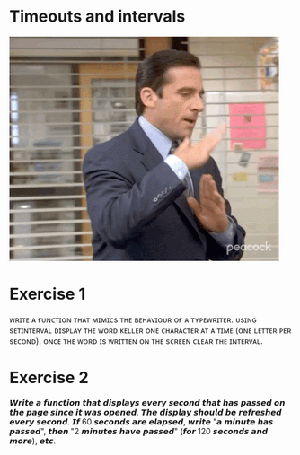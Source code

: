 # Timeouts and intervals
![timeout](1.Timeouts-Intervals/assets/img/timeout.gif)

# Exercise 1
ᴡʀɪᴛᴇ ᴀ ғᴜɴᴄᴛɪᴏɴ ᴛʜᴀᴛ ᴍɪᴍɪᴄs ᴛʜᴇ ʙᴇʜᴀᴠɪᴏᴜʀ ᴏғ ᴀ ᴛʏᴘᴇᴡʀɪᴛᴇʀ.
ᴜsɪɴɢ sᴇᴛɪɴᴛᴇʀᴠᴀʟ ᴅɪsᴘʟᴀʏ ᴛʜᴇ ᴡᴏʀᴅ ᴋᴇʟʟᴇʀ ᴏɴᴇ ᴄʜᴀʀᴀᴄᴛᴇʀ ᴀᴛ ᴀ ᴛɪᴍᴇ (ᴏɴᴇ ʟᴇᴛᴛᴇʀ ᴘᴇʀ sᴇᴄᴏɴᴅ). ᴏɴᴄᴇ ᴛʜᴇ ᴡᴏʀᴅ ɪs ᴡʀɪᴛᴛᴇɴ ᴏɴ ᴛʜᴇ sᴄʀᴇᴇɴ ᴄʟᴇᴀʀ ᴛʜᴇ ɪɴᴛᴇʀᴠᴀʟ.

# Exercise 2
𝙒𝙧𝙞𝙩𝙚 𝙖 𝙛𝙪𝙣𝙘𝙩𝙞𝙤𝙣 𝙩𝙝𝙖𝙩 𝙙𝙞𝙨𝙥𝙡𝙖𝙮𝙨 𝙚𝙫𝙚𝙧𝙮 𝙨𝙚𝙘𝙤𝙣𝙙 𝙩𝙝𝙖𝙩 𝙝𝙖𝙨 𝙥𝙖𝙨𝙨𝙚𝙙 𝙤𝙣 𝙩𝙝𝙚 𝙥𝙖𝙜𝙚 𝙨𝙞𝙣𝙘𝙚 𝙞𝙩 𝙬𝙖𝙨 𝙤𝙥𝙚𝙣𝙚𝙙. 𝙏𝙝𝙚 𝙙𝙞𝙨𝙥𝙡𝙖𝙮 𝙨𝙝𝙤𝙪𝙡𝙙 𝙗𝙚 𝙧𝙚𝙛𝙧𝙚𝙨𝙝𝙚𝙙 𝙚𝙫𝙚𝙧𝙮 𝙨𝙚𝙘𝙤𝙣𝙙. 𝙄𝙛 60 𝙨𝙚𝙘𝙤𝙣𝙙𝙨 𝙖𝙧𝙚 𝙚𝙡𝙖𝙥𝙨𝙚𝙙, 𝙬𝙧𝙞𝙩𝙚 "𝙖 𝙢𝙞𝙣𝙪𝙩𝙚 𝙝𝙖𝙨 𝙥𝙖𝙨𝙨𝙚𝙙", 𝙩𝙝𝙚𝙣 "2 𝙢𝙞𝙣𝙪𝙩𝙚𝙨 𝙝𝙖𝙫𝙚 𝙥𝙖𝙨𝙨𝙚𝙙" (𝙛𝙤𝙧 120 𝙨𝙚𝙘𝙤𝙣𝙙𝙨 𝙖𝙣𝙙 𝙢𝙤𝙧𝙚), 𝙚𝙩𝙘.